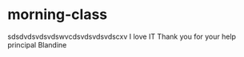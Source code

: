 # morning-class
sdsdvdsvdsvdswvcdsvdsvdsvdscxv
I love IT 
Thank you for your help principal Blandine
